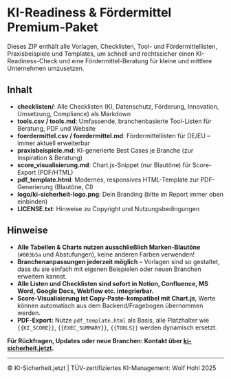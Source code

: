 # KI-Readiness & Fördermittel Premium-Paket

Dieses ZIP enthält alle Vorlagen, Checklisten, Tool- und Fördermittellisten, Praxisbeispiele und Templates, um schnell und rechtssicher einen KI-Readiness-Check und eine Fördermittel-Beratung für kleine und mittlere Unternehmen umzusetzen.

## Inhalt

- **checklisten/**: Alle Checklisten (KI, Datenschutz, Förderung, Innovation, Umsetzung, Compliance) als Markdown
- **tools.csv / tools.md**: Umfassende, branchenbasierte Tool-Listen für Beratung, PDF und Website
- **foerdermittel.csv / foerdermittel.md**: Fördermittellisten für DE/EU – immer aktuell erweiterbar
- **praxisbeispiele.md**: KI-generierte Best Cases je Branche (zur Inspiration & Beratung)
- **score_visualisierung.md**: Chart.js-Snippet (nur Blautöne) für Score-Export (PDF/HTML)
- **pdf_template.html**: Modernes, responsives HTML-Template zur PDF-Generierung (Blautöne, CI)
- **logo/ki-sicherheit-logo.png**: Dein Branding (bitte im Report immer oben einbinden)
- **LICENSE.txt**: Hinweise zu Copyright und Nutzungsbedingungen

## Hinweise

- **Alle Tabellen & Charts nutzen ausschließlich Marken-Blautöne** (`#003b5a` und Abstufungen), keine anderen Farben verwenden!
- **Branchenanpassungen jederzeit möglich** – Vorlagen sind so gestaltet, dass du sie einfach mit eigenen Beispielen oder neuen Branchen erweitern kannst.
- **Alle Listen und Checklisten sind sofort in Notion, Confluence, MS Word, Google Docs, Webflow etc. integrierbar.**
- **Score-Visualisierung ist Copy-Paste-kompatibel mit Chart.js**, Werte können automatisch aus dem Backend/Fragebogen übernommen werden.
- **PDF-Export:** Nutze `pdf_template.html` als Basis, alle Platzhalter wie `{{KI_SCORE}}`, `{{EXEC_SUMMARY}}`, `{{TOOLS}}` werden dynamisch ersetzt.

**Für Rückfragen, Updates oder neue Branchen: Kontakt über [ki-sicherheit.jetzt](https://ki-sicherheit.jetzt/).**

---

© KI-Sicherheit.jetzt | TÜV-zertifiziertes KI-Management: Wolf Hohl 2025
